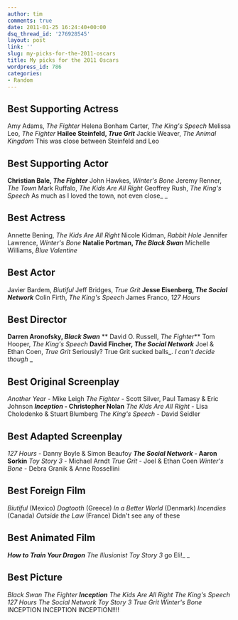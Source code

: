 ```yaml
---
author: tim
comments: true
date: 2011-01-25 16:24:40+00:00
dsq_thread_id: '276928545'
layout: post
link: ''
slug: my-picks-for-the-2011-oscars
title: My picks for the 2011 Oscars
wordpress_id: 786
categories:
- Random
---
```


## Best Supporting Actress

Amy Adams, _The Fighter_ Helena Bonham Carter, _The King's Speech_ Melissa
Leo, _The Fighter_ **Hailee Steinfeld, _True Grit_** Jackie Weaver, _The
Animal Kingdom_ This was close between Steinfeld and Leo

## Best Supporting Actor

**Christian Bale, _The Fighter_** John Hawkes, _Winter's Bone_ Jeremy Renner, _The Town_ Mark Ruffalo, _The Kids Are All Right_ Geoffrey Rush, _The King's Speech_ As much as I loved the town, not even close_ _

## Best Actress

Annette Bening, _The Kids Are All Right_ Nicole Kidman, _Rabbit Hole_ Jennifer
Lawrence, _Winter's Bone_ **Natalie Portman, _The Black Swan_** Michelle
Williams, _Blue Valentine_

## Best Actor

Javier Bardem, _Biutiful_ Jeff Bridges, _True Grit_ **Jesse Eisenberg, _The
Social Network_** Colin Firth, _The King's Speech_ James Franco, _127 Hours_

## Best Director

**Darren Aronofsky, _Black Swan_** ** David O. Russell, _The Fighter_** Tom Hooper, _The King's Speech_ **David Fincher, _The Social Network_** Joel &amp; Ethan Coen, _True Grit_ Seriously? True Grit sucked balls_. _I can't decide though_ _

## Best Original Screenplay

_Another Year_ \- Mike Leigh _The Fighter_ \- Scott Silver, Paul Tamasy &amp;
Eric Johnson **_Inception_ \- Christopher Nolan** _The Kids Are All Right_ \-
Lisa Cholodenko &amp; Stuart Blumberg _The King's Speech_ \- David Seidler

## Best Adapted Screenplay

_127 Hours_ \- Danny Boyle &amp; Simon Beaufoy **_The Social Network_ \- Aaron
Sorkin** _Toy Story 3_ \- Michael Arndt _True Grit_ \- Joel &amp; Ethan Coen
_Winter's Bone_ \- Debra Granik &amp; Anne Rossellini

## Best Foreign Film

_Biutiful_ (Mexico) _Dogtooth_ (Greece) _In a Better World_ (Denmark)
_Incendies_ (Canada) _Outside the Law_ (France) Didn't see any of these

## Best Animated Film

**_How to Train Your Dragon_** _The Illusionist_ _Toy Story 3_ go Eli!_ _

## Best Picture

_Black Swan_ _The Fighter_ **_Inception_** _The Kids Are All Right_ _The
King's Speech_ _127 Hours_ _The Social Network_ _Toy Story 3_ _True Grit_
_Winter's Bone_ INCEPTION INCEPTION INCEPTION!!!!